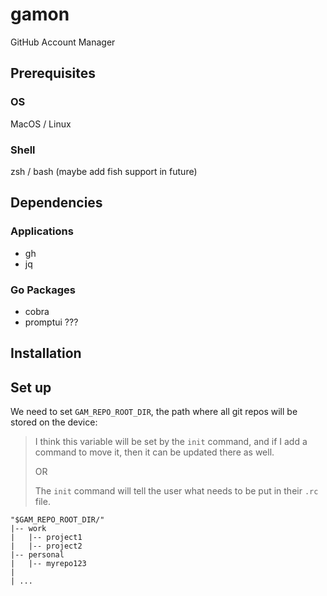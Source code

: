 # gamon

GitHub Account Manager

## Prerequisites

### OS

MacOS / Linux

### Shell

zsh / bash (maybe add fish support in future)

## Dependencies

### Applications

- gh
- jq

### Go Packages

- cobra
- promptui ???

## Installation

## Set up

We need to set `GAM_REPO_ROOT_DIR`, the path where all git repos will be stored on the device:

>I think this variable will be set by the `init` command, and if I add a command to move it, then it can be updated there as well.
>
> OR
>
>The `init` command will tell the user what needs to be put in their `.rc` file.

```text
"$GAM_REPO_ROOT_DIR/"
|-- work
|   |-- project1
|   |-- project2
|-- personal
|   |-- myrepo123
|
| ...
```
